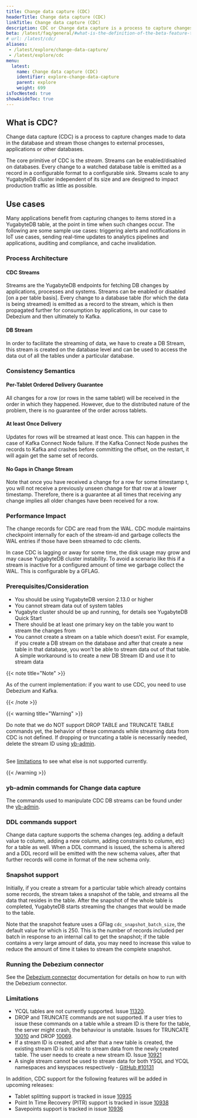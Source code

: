 ```yaml
---
title: Change data capture (CDC)
headerTitle: Change data capture (CDC)
linkTitle: Change data capture (CDC)
description: CDC or Change data capture is a process to capture changes made to data in the database.
beta: /latest/faq/general/#what-is-the-definition-of-the-beta-feature-tag
# url: /latest/cdc/
aliases: 
 - /latest/explore/change-data-capture/
 - /latest/explore/cdc
menu:
  latest:
    name: Change data capture (CDC)
    identifier: explore-change-data-capture
    parent: explore
    weight: 699
isTocNested: true
showAsideToc: true
---
```


## What is CDC?

Change data capture (CDC) is a process to capture changes made to data in the database and stream those changes to external processes, applications or other databases. <br/>

 The core primitive of CDC is the _stream_. Streams can be enabled/disabled on databases. Every change to a watched database table is emitted as a record in a configurable format to a configurable sink. Streams scale to any YugabyteDB cluster independent of its size and are designed to impact production traffic as little as possible.

## Use cases

Many applications benefit from capturing changes to items stored in a YugabyteDB table, at the point in time when such changes occur. The following are some sample use cases: triggering alerts and notifications in IoT use cases, sending real-time updates to analytics pipelines and applications, auditing and compliance, and cache invalidation.

### Process Architecture

#### CDC Streams

Streams are the YugabyteDB endpoints for fetching DB changes by applications, processes and systems. Streams can be enabled or disabled [on a per table basis]. Every change to a database table (for which the data is being streamed) is emitted as a record to the stream, which is then propagated further for consumption by applications, in our case to Debezium and then ultimately to Kafka.

#### DB Stream

In order to facilitate the streaming of data, we have to create a DB Stream, this stream is created on the database level and can be used to access the data out of all the tables under a particular database.

### Consistency Semantics

#### Per-Tablet Ordered Delivery Guarantee

All changes for a row (or rows in the same tablet) will be received in the order in which they happened. However, due to the distributed nature of the problem, there is no guarantee of the order across tablets.

#### At least Once Delivery

Updates for rows will be streamed at least once. This can happen in the case of Kafka Connect Node failure. If the Kafka Connect Node pushes the records to Kafka and crashes before committing the offset, on the restart, it will again get the same set of records.

#### No Gaps in Change Stream

Note that once you have received a change for a row for some timestamp t, you will not receive a previously unseen change for that row at a lower timestamp. Therefore, there is a guarantee at all times that receiving any change implies all older changes have been received for a row.

### Performance Impact

  The change records for CDC are read from the WAL. CDC module maintains checkpoint internally for each of the stream-id and garbage collects the WAL entries if those have been streamed to cdc clients. <br/>

  In case CDC is lagging or away for some time, the disk usage may grow and may cause YugabyteDB cluster instability. To avoid a scenario like this if a stream is inactive for a configured amount of time we garbage collect the WAL. This is configurable by a GFLAG.

### Prerequisites/Consideration

* You should be using YugabyteDB version 2.13.0 or higher
* You cannot stream data out of system tables
* Yugabyte cluster should be up and running, for details see YugabyteDB Quick Start
* There should be at least one primary key on the table you want to stream the changes from
* You cannot create a stream on a table which doesn’t exist. For example, if you create a DB stream on the database and after that create a new table in that database, you won’t be able to stream data out of that table. A simple workaround is to create a new DB Stream ID and use it to stream data

{{< note title="Note" >}}

As of the current implementation: if you want to use CDC, you need to use Debezium and Kafka.

{{< /note >}}

{{< warning title="Warning" >}}

Do note that we do NOT support DROP TABLE and TRUNCATE TABLE commands yet, the behavior of these commands while streaming data from CDC is not defined. If dropping or truncating a table is necessarily needed, delete the stream ID using [yb-admin](../admin/yb-admin.md/../../cdc/change-data-capture.md).<br/><br/>

See [limitations](#limitations) to see what else is not supported currently.

{{< /warning >}}

### yb-admin commands for Change data capture

The commands used to manipulate CDC DB streams can be found under the [yb-admin](../admin/yb-admin.md#change-data-capture-cdc-commands).

### DDL commands support

  Change data capture supports the schema changes (eg. adding a default value to column, adding a new column, adding constraints to column, etc) for a table as well. When a DDL command is issued, the schema is altered and a DDL record will be emitted with the new schema values, after that further records will come in format of the new schema only.

### Snapshot support

Initially, if you create a stream for a particular table which already contains some records, the stream takes a snapshot of the table, and streams all the data that resides in the table. After the snapshot of the whole table is completed, YugabyteDB starts streaming the changes that would be made to the table.

Note that the snapshot feature uses a GFlag `cdc_snapshot_batch_size`, the default value for which is 250. This is the number of records included per batch in response to an internal call to get the snapshot; if the table contains a very large amount of data, you may need to increase this value to reduce the amount of time it takes to stream the complete snapshot.

### Running the Debezium connector

See the [Debezium connector](../integrations/cdc/debezium-for-cdc) documentation for details on how to run with the Debezium connector.

### Limitations

* YCQL tables are not currently supported. Issue [11320](https://github.com/yugabyte/yugabyte-db/issues/11320).
* DROP and TRUNCATE commands are not supported. If a user tries to issue these commands on a table while a stream ID is there for the table, the server might crash, the behaviour is unstable. Issues for TRUNCATE [10010](https://github.com/yugabyte/yugabyte-db/issues/10010) and DROP [10069](https://github.com/yugabyte/yugabyte-db/issues/10069).
* If a stream ID is created, and after that a new table is created, the existing stream ID is not able to stream data from the newly created table. The user needs to create a new stream ID. Issue [10921](https://github.com/yugabyte/yugabyte-db/issues/10921)
* A single stream cannot be used to stream data for both YSQL and YCQL namespaces and keyspaces respectively - [GitHub #10131](https://github.com/yugabyte/yugabyte-db/issues/10131)

In addition, CDC support for the following features will be added in upcoming releases:

* Tablet splitting support is tracked in issue [10935](https://github.com/yugabyte/yugabyte-db/issues/10935)
* Point In Time Recovery (PITR) support is tracked in issue [10938](https://github.com/yugabyte/yugabyte-db/issues/10938)
* Savepoints support is tracked in issue [10936](https://github.com/yugabyte/yugabyte-db/issues/10936)
